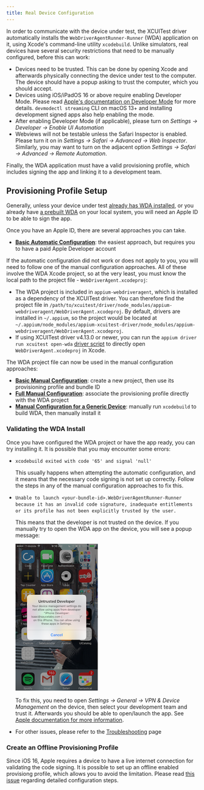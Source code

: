 ```yaml
---
title: Real Device Configuration
---
```


In order to communicate with the device under test, the XCUITest driver automatically installs the
`WebDriverAgentRunner-Runner` (WDA) application on it, using Xcode's command-line utility `xcodebuild`.
Unlike simulators, real devices have several security restrictions that need to be manually
configured, before this can work:

- Devices need to be trusted. This can be done by opening Xcode and afterwards physically connecting
  the device under test to the computer. The device should have a popup asking to trust the computer,
  which you should accept.
- Devices using iOS/iPadOS 16 or above require enabling Developer Mode. Please read
  [Apple's documentation on Developer Mode](https://developer.apple.com/documentation/xcode/enabling-developer-mode-on-a-device)
  for more details. `devmodectl streaming` CLI on macOS 13+ and installing development signed apps
  also help enabling the mode.
- After enabling Developer Mode (if applicable), please turn on _Settings -> Developer -> Enable UI Automation_
- Webviews will not be testable unless the Safari Inspector is enabled. Please turn it on in
  _Settings -> Safari -> Advanced -> Web Inspector_. Similarly, you may want to turn on the adjacent
  option _Settings -> Safari -> Advanced -> Remote Automation_.

Finally, the WDA application must have a valid provisioning profile, which includes signing the app
and linking it to a development team.

## Provisioning Profile Setup

Generally, unless your device under test [already has WDA installed](../guides/run-preinstalled-wda.md),
or you already have [a prebuilt WDA](../guides/run-prebuilt-wda.md) on your local system, you will
need an Apple ID to be able to sign the app.

Once you have an Apple ID, there are several approaches you can take.

* [__Basic Automatic Configuration__](./prov-profile-basic-auto.md): the easiest approach, but
  requires you to have a paid Apple Developer account

If the automatic configuration did not work or does not apply to you, you will need to follow one of
the manual configuration approaches. All of these involve the WDA Xcode project, so at the very
least, you must know the local path to the project file - `WebDriverAgent.xcodeproj`:

* The WDA project is included in `appium-webdriveragent`, which is installed as a dependency of the
  XCUITest driver. You can therefore find the project file in
  `/path/to/xcuitest/driver/node_modules/appium-webdriveragent/WebDriverAgent.xcodeproj`.
  By default, drivers are installed in `~/.appium`, so the project would be located at
  `~/.appium/node_modules/appium-xcuitest-driver/node_modules/appium-webdriveragent/WebDriverAgent.xcodeproj`.
* If using XCUITest driver v4.13.0 or newer, you can run the `appium driver run xcuitest open-wda`
  [driver script](../reference/scripts.md) to directly open `WebDriverAgent.xcodeproj` in Xcode.

The WDA project file can now be used in the manual configuration approaches:

* [__Basic Manual Configuration__](./prov-profile-basic-manual.md): create a new project, then use
  its provisioning profile and bundle ID
* [__Full Manual Configuration__](./prov-profile-full-manual.md): associate the provisioning profile
  directly with the WDA project
* [__Manual Configuration for a Generic Device__](./prov-profile-generic-manual.md): manually run
  `xcodebuild` to build WDA, then manually install it

### Validating the WDA Install

Once you have configured the WDA project or have the app ready, you can try installing it. It is
possible that you may encounter some errors:

* `xcodebuild exited with code '65' and signal 'null'`

    This usually happens when attempting the automatic configuration, and it means that the necessary
    code signing is not set up correctly. Follow the steps in any of the manual configuration
    approaches to fix this.

* `Unable to launch <your-bundle-id>.WebDriverAgentRunner-Runner because it has an invalid code
  signature, inadequate entitlements or its profile has not been explicitly trusted by the user.`

    This means that the developer is not trusted on the device. If you manually try to open the WDA
    app on the device, you will see a popup message:

    ![Untrusted developer](./assets/images/untrusted-dev.png)

    To fix this, you need to open _Settings -> General -> VPN & Device Management_ on the device, then
    select your development team and trust it. Afterwards you should be able to open/launch the app.
    See [Apple documentation for more information](https://support.apple.com/en-us/HT204460).

* For other issues, please refer to the [Troubleshooting](../guides/troubleshooting.md) page


### Create an Offline Provisioning Profile

Since iOS 16, Apple requires a device to have a live internet connection for validating the code
signing. It is possible to set up an offline enabled provisiong profile, which allows you to avoid
the limitation. Please read [this issue](https://github.com/appium/appium/issues/18378#issuecomment-1482678074)
regarding detailed configuration steps.

